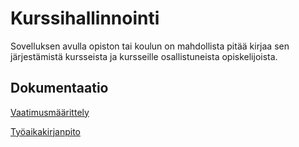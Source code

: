 # Kurssihallinnointi
Sovelluksen avulla opiston tai koulun on mahdollista pitää kirjaa sen järjestämistä kursseista ja kursseille osallistuneista opiskelijoista.

## Dokumentaatio
[Vaatimusmäärittely](https://github.com/okkokuisma/ot-harjoitustyo/blob/master/dokumentointi/vaatimusm%C3%A4%C3%A4rittely.md)

[Työaikakirjanpito](https://github.com/okkokuisma/ot-harjoitustyo/blob/master/dokumentointi/tuntikirjanpito.md)

